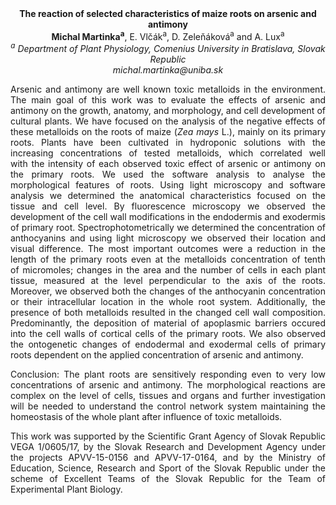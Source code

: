 <center><strong>The reaction of selected characteristics of maize roots on arsenic and
antimony</strong>

<center><strong>Michal Martinka<sup>a</sup></strong>, E. Vlčák<sup>a</sup>, D. Zeleňáková<sup>a</sup> and A. Lux<sup>a</sup>

<center><i><sup>a</sup> Department of Plant Physiology, Comenius University in Bratislava, Slovak Republic</i>

<center><i>michal.martinka@uniba.sk</i>

<p style=text-align:justify>Arsenic and antimony are well known toxic metalloids in the environment.
The main goal of this work was to evaluate the effects of arsenic and
antimony on the growth, anatomy, and morphology, and cell development of
cultural plants. We have focused on the analysis of the negative effects
of these metalloids on the roots of maize (<i>Zea mays</i> L.), mainly on its
primary roots. Plants have been cultivated in hydroponic solutions with
the increasing concentrations of tested metalloids, which correlated
well with the intensity of each observed toxic effect of arsenic or
antimony on the primary roots. We used the software analysis to analyse
the morphological features of roots. Using light microscopy and software
analysis we determined the anatomical characteristics focused on the
tissue and cell level. By fluorescence microscopy we observed the
development of the cell wall modifications in the endodermis and
exodermis of primary root. Spectrophotometrically we determined the
concentration of anthocyanins and using light microscopy we observed
their location and visual difference. The most important outcomes were a
reduction in the length of the primary roots even at the metalloids
concentration of tenth of micromoles; changes in the area and the number
of cells in each plant tissue, measured at the level perpendicular to
the axis of the roots. Moreover, we observed both the changes of the
anthocyanin concentration or their intracellular location in the whole
root system. Additionally, the presence of both metalloids resulted
in the changed cell wall composition. Predominantly, the deposition of
material of apoplasmic barriers occured into the cell walls of cortical
cells of the primary roots. We also observed the ontogenetic changes of
endodermal and exodermal cells of primary roots dependent on the applied
concentration of arsenic and antimony.

<p style=text-align:justify>Conclusion: The plant roots are sensitively responding even to very low
concentrations of arsenic and antimony. The morphological reactions are
complex on the level of cells, tissues and organs and further
investigation will be needed to understand the control network system
maintaining the homeostasis of the whole plant after influence of toxic
metalloids.

<p style=text-align:justify>This work was supported by the Scientific Grant Agency of Slovak
Republic VEGA 1/0605/17, by the Slovak Research and Development Agency
under the projects APVV-15-0156 and APVV-17-0164, and by the Ministry of
Education, Science, Research and Sport of the Slovak Republic under the
scheme of Excellent Teams of the Slovak Republic for the Team of
Experimental Plant Biology.
